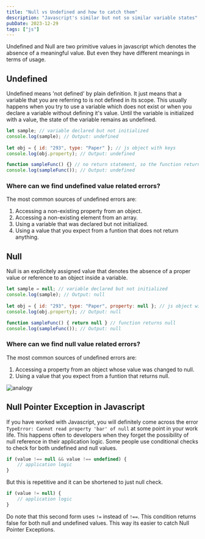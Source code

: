 ```yaml
---
title: "Null vs Undefined and how to catch them"
description: "Javascript's similar but not so similar variable states"
pubDate: 2023-12-29
tags: ["js"]
---
```

Undefined and Null are two primitive values in javascript which denotes the absence
of a meaningful value. But even they have different meanings in terms of usage.

## Undefined
Undefined means 'not defined' by plain definition. It just means that a variable
that you are referring to is not defined in its scope. This usually happens when
you try to use a variable which does not exist or when you declare a variable without
defining it's value. Until the variable is initialized with a value, the state of
the variable remains as undefined.
```javascript
let sample; // variable declared but not initialized
console.log(sample); // Output: undefined
 
let obj = { id: "293", type: "Paper" }; // js object with keys
console.log(obj.property); // Output: undefined

function sampleFunc() {} // no return statement, so the function returns undefined 
console.log(sampleFunc()); // Output: undefined
```

### Where can we find undefined value related errors?
The most common sources of undefined errors are:
1. Accessing a non-existing property from an object.
2. Accessing a non-existing element from an array.
3. Using a variable that was declared but not initialized.
4. Using a value that you expect from a funtion that does not return anything.

## Null
Null is an explicitely assigned value that denotes the absence of a proper value
or reference to an object inside a variable.
```javascript
let sample = null; // variable declared but not initialized
console.log(sample); // Output: null
 
let obj = { id: "293", type: "Paper", property: null }; // js object with keys
console.log(obj.property); // Output: null

function sampleFunc() { return null } // function returns null 
console.log(sampleFunc()); // Output: null
```

### Where can we find null value related errors?
The most common sources of undefined errors are:
1. Accessing a property from an object whose value was changed to null.
2. Using a value that you expect from a funtion that returns null.

![analogy](https://pbs.twimg.com/media/DusCOfyXcAA9_F7.jpg)

## Null Pointer Exception in Javascript
If you have worked with Javascript, you will definitely come across the error
`TypeError: Cannot read property 'bar' of null` at some point in your work life.
This happens often to developers when they forget the possibility of null
reference in their application logic.
Some people use conditional checks to check for both undefined and null values.
```javascript
if (value !== null && value !== undefined) {
    // application logic
}
```
But this is repetitive and it can be shortened to just null check.
```javascript
if (value != null) {
    // application logic
}
```
Do note that this second form uses `!=` instead of `!==`. This condition returns
false for both null and undefined values. This way its easier to catch Null
Pointer Exceptions.

